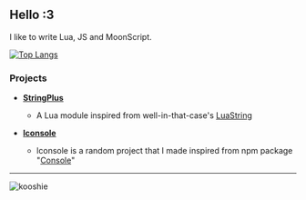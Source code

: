## Hello :3
I like to write Lua, JS and MoonScript.


[![Top Langs](https://github-readme-stats.vercel.app/api/top-langs/?username=UrNightmaree&theme=vue-dark)](https://github.com/anuraghazra/github-readme-stats) 

### Projects

- **[StringPlus](https://github.com/UrNightmaree/StringPlus)**
  - A Lua module inspired from well-in-that-case's [LuaString](https://github.com/well-in-that-case/LuaString)

- **[lconsole](https://github.com/UrNightmaree/lconsole)**
  - lconsole is a random project that I made inspired from npm package "[Console](https://www.npmjs.com/package/Console)"

---

![kooshie](https://raw.githubusercontent.com/UrNightmaree/UrNightmaree/main/img/uwu.webp)

